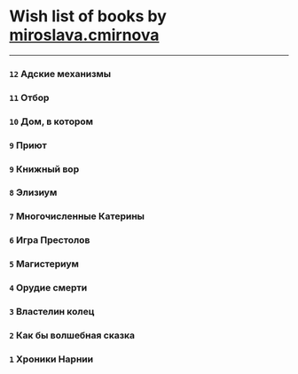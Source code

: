 # Wish list of books by [miroslava.cmirnova](http://vk.com/id231305029)
---

### `12` Адские механизмы

### `11` Отбор

### `10` Дом, в котором

### `9` Приют

### `9` Книжный вор

### `8` Элизиум

### `7` Многочисленные Катерины

### `6` Игра Престолов

### `5` Магистериум

### `4` Орудие смерти

### `3` Властелин колец

### `2` Как бы волшебная сказка

### `1` Хроники Нарнии

